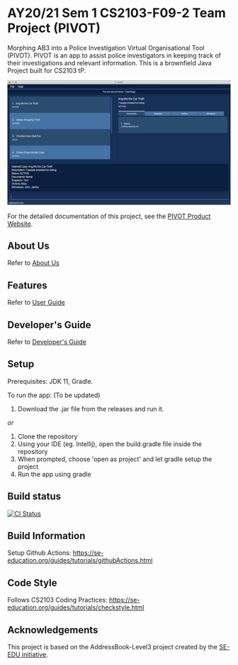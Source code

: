 # AY20/21 Sem 1 CS2103-F09-2 Team Project (PIVOT)

Morphing AB3 into a Police Investigation Virtual Organisational Tool (PIVOT).
PIVOT is an app to assist police investigators in keeping track of their investigations and relevant information. This is a brownfield Java Project built for CS2103 tP. <br>

   ![Ui](docs/images/Ui.png)

For the detailed documentation of this project, see the [PIVOT Product Website](https://ay2021s1-cs2103-f09-2.github.io/tp/).

## About Us
Refer to [About Us](https://ay2021s1-cs2103-f09-2.github.io/tp/AboutUs.html)

## Features
Refer to [User Guide](https://ay2021s1-cs2103-f09-2.github.io/tp/UserGuide.html)

## Developer's Guide
Refer to [Developer's Guide](https://ay2021s1-cs2103-f09-2.github.io/tp/DeveloperGuide.html)

## Setup

Prerequisites: JDK 11, Gradle.

To run the app: (To be updated)
1. Download the .jar file from the releases and run it.

_or_


1. Clone the repository
2. Using your IDE (eg. Intellij), open the build.gradle file inside the repository
3. When prompted, choose 'open as project' and let gradle setup the project
4. Run the app using gradle

## Build status
[![CI Status](https://github.com/AY2021S1-CS2103-F09-2/tp/workflows/Java%20CI/badge.svg)](https://github.com/AY2021S1-CS2103-F09-2/tp/actions)

## Build Information
Setup Github Actions: https://se-education.org/guides/tutorials/githubActions.html

## Code Style
Follows CS2103 Coding Practices: https://se-education.org/guides/tutorials/checkstyle.html

## Acknowledgements
This project is based on the AddressBook-Level3 project created by the [SE-EDU initiative](https://se-education.org).
